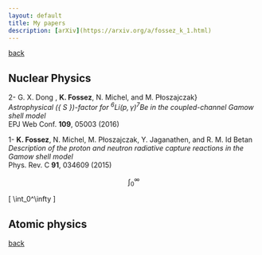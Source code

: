```yaml
---
layout: default
title: My papers
description: [arXiv](https://arxiv.org/a/fossez_k_1.html)
---
```


[back](./)


## Nuclear Physics

2- G. X. Dong , **K. Fossez**, N. Michel, and M. P&#322;oszajczak}  
  _Astrophysical \({ S }\)-factor for ${ {}^{6}\mathrm{Li} ( p , \gamma ) {}^{7}\mathrm{Be} }$ in the coupled-channel Gamow shell model_  
  EPJ Web Conf. **109**, 05003 (2016)

1- **K. Fossez**, N. Michel, M. P&#322;oszajczak, Y. Jaganathen, and R. M. Id Betan  
  _Description of the proton and neutron radiative capture reactions in the Gamow shell model_  
	Phys. Rev. C **91**, 034609 (2015)


$$ \int_0^\infty $$

\[ \int_0^\infty \]


## Atomic physics






[back](./)
